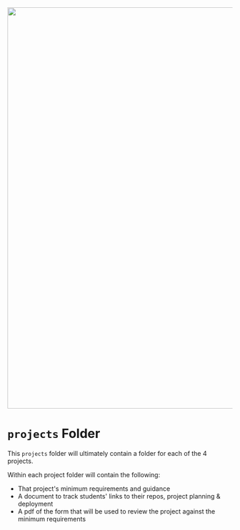<img src="https://i.imgur.com/XseXU8J.png" width="900">

# `projects` Folder

This `projects` folder will ultimately contain a folder for each of the 4 projects.

Within each project folder will contain the following:

- That project's minimum requirements and guidance
- A document to track students' links to their repos, project planning & deployment
- A pdf of the form that will be used to review the project against the minimum requirements